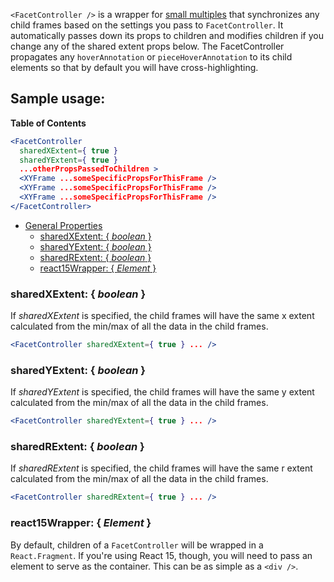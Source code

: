 `<FacetController />` is a wrapper for [small multiples](/guides/small-multiples) that synchronizes any child frames based on the settings you pass to `FacetController`. It automatically passes down its props to children and modifies children if you change any of the shared extent props below. The FacetController propagates any `hoverAnnotation` or `pieceHoverAnnotation` to its child elements so that by default you will have cross-highlighting.

## Sample usage:

**Table of Contents**

```jsx
<FacetController
  sharedXExtent={ true }
  sharedYExtent={ true }
  ...otherPropsPassedToChildren >
  <XYFrame ...someSpecificPropsForThisFrame />
  <XYFrame ...someSpecificPropsForThisFrame />
  <XYFrame ...someSpecificPropsForThisFrame />
</FacetController>
```

- [General Properties](#general-properties)
  - [sharedXExtent: { _boolean_ }](#sharedXExtent-boolean-)
  - [sharedYExtent: { _boolean_ }](#sharedYExtent-boolean-)
  - [sharedRExtent: { _boolean_ }](#sharedRExtent-boolean-)
  - [react15Wrapper: { _Element_ }](#react15Wrapper-Element-)

### sharedXExtent: { _boolean_ }

If _sharedXExtent_ is specified, the child frames will have the same x extent calculated from the min/max of all the data in the child frames.

```jsx
<FacetController sharedXExtent={ true } ... />
```

### sharedYExtent: { _boolean_ }

If _sharedYExtent_ is specified, the child frames will have the same y extent calculated from the min/max of all the data in the child frames.

```jsx
<FacetController sharedYExtent={ true } ... />
```

### sharedRExtent: { _boolean_ }

If _sharedRExtent_ is specified, the child frames will have the same r extent calculated from the min/max of all the data in the child frames.

```jsx
<FacetController sharedRExtent={ true } ... />
```

### react15Wrapper: { _Element_ }

By default, children of a `FacetController` will be wrapped in a `React.Fragment`. If you're using React 15, though, you will need to pass an element to serve as the container. This can be as simple as a `<div />`.
